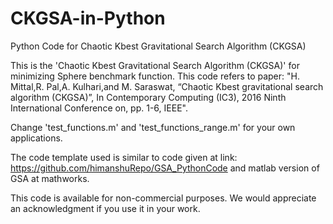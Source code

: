 # CKGSA-in-Python
Python Code for Chaotic Kbest Gravitational Search Algorithm (CKGSA)

This is the 'Chaotic Kbest Gravitational Search Algorithm (CKGSA)' for minimizing Sphere benchmark function. This code refers to paper: "H. Mittal,R. Pal,A. Kulhari,and M. Saraswat, “Chaotic Kbest gravitational search algorithm (CKGSA)”, In Contemporary Computing (IC3), 2016 Ninth International Conference on, pp. 1-6, IEEE".

Change 'test_functions.m' and 'test_functions_range.m' for your own applications.

The code template used is similar to code given at link: https://github.com/himanshuRepo/GSA_PythonCode and matlab version of GSA at mathworks.

This code is available for non-commercial purposes. We would appreciate an acknowledgment if you use it in your work.
